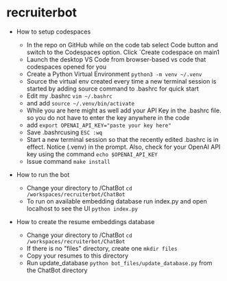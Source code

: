 # recruiterbot


- How to setup codespaces
    - In the repo on GitHub while on the code tab select Code button and switch to the Codespaces option. Click `Create codespace on main1
    - Launch the desktop VS Code from browser-based vs code that codespaces opened for you
    - Create a Python Virtual Environment `python3 -m venv ~/.venv`
    - Source the virtual env created every time a new terminal session is started by adding source command to .bashrc for quick start
    - Edit my .bashrc `vim ~/.bashrc`
    - and add `source ~/.venv/bin/activate`
    - While you are here might as well add your API Key in the .bashrc file. so you do not have to enter the key anywhere in the code
    - add `export OPENAI_API_KEY="paste your key here"`
    - Save .bashrcusing  `ESC :wq`
    - Start a new terminal session so that the recently edited .bashrc is in effect. Notice (.venv) in the prompt. Also, check for your OpenAI API key using the command `echo $OPENAI_API_KEY`
    - Issue command `make install`

- How to run the bot
    - Change your directory to /ChatBot `cd /workspaces/recruiterbot/ChatBot`
    - To run on available embedding database run index.py and open localhost to see the UI `python index.py`
 
- How to create the resume embeddings database
    - Change your directory to /ChatBot `cd /workspaces/recruiterbot/ChatBot`
    - If there is no "files" directory, create one `mkdir files`
    - Copy your resumes to this directory
    - Run update_database `python bot_files/update_database.py` from the ChatBot directory
